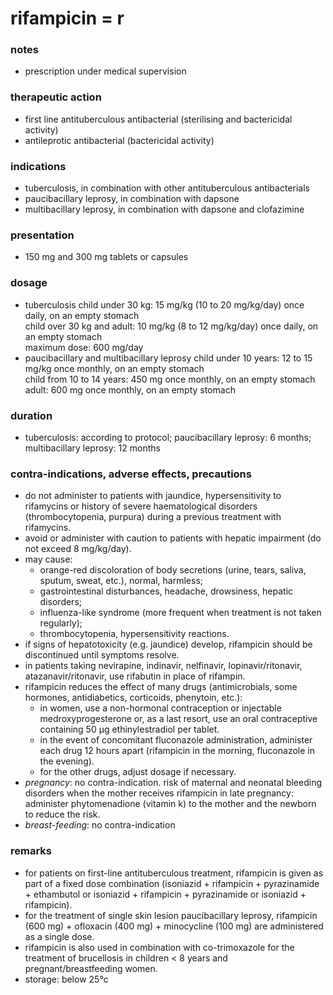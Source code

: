 # rifampicin = r

### notes
+ prescription under medical supervision

### therapeutic action
+ first line antituberculous antibacterial (sterilising and bactericidal activity)
+ antileprotic antibacterial (bactericidal activity)

### indications
+ tuberculosis, in combination with other antituberculous antibacterials
+ paucibacillary leprosy, in combination with dapsone
+ multibacillary leprosy, in combination with dapsone and clofazimine

### presentation
+ 150 mg and 300 mg tablets or capsules

### dosage
+ tuberculosis
    child under 30 kg: 15 mg/kg (10 to 20 mg/kg/day) once daily, on an empty stomach  
    child over 30 kg and adult: 10 mg/kg (8 to 12 mg/kg/day) once daily, on an empty stomach  
maximum dose: 600 mg/day
+ paucibacillary and multibacillary leprosy
    child under 10 years: 12 to 15 mg/kg once monthly, on an empty stomach  
    child from 10 to 14 years: 450 mg once monthly, on an empty stomach  
    adult: 600 mg once monthly, on an empty stomach

### duration
+ tuberculosis: according to protocol; paucibacillary leprosy: 6 months; multibacillary leprosy: 12 months

### contra-indications, adverse effects, precautions
+ do not administer to patients with jaundice, hypersensitivity to rifamycins or history of severe haematological disorders (thrombocytopenia, purpura) during a previous treatment with rifamycins.
+ avoid or administer with caution to patients with hepatic impairment (do not exceed 8 mg/kg/day).
+ may cause:
    - orange-red discoloration of body secretions (urine, tears, saliva, sputum, sweat, etc.), normal, harmless;
    - gastrointestinal disturbances, headache, drowsiness, hepatic disorders;
    - influenza-like syndrome (more frequent when treatment is not taken regularly);
    - thrombocytopenia, hypersensitivity reactions.
+ if signs of hepatotoxicity (e.g. jaundice) develop, rifampicin should be discontinued until symptoms resolve.
+ in patients taking nevirapine, indinavir, nelfinavir, lopinavir/ritonavir, atazanavir/ritonavir, use rifabutin in place of rifampin.
+ rifampicin reduces the effect of many drugs (antimicrobials, some hormones, antidiabetics, corticoids, phenytoin, etc.):
    - in women, use a non-hormonal contraception or injectable medroxyprogesterone or, as a last resort, use an oral contraceptive containing 50 µg ethinylestradiol per tablet.
    - in the event of concomitant fluconazole administration, administer each drug 12 hours apart (rifampicin in the morning, fluconazole in the evening).
    - for the other drugs, adjust dosage if necessary.
+ *pregnancy*: no contra-indication. risk of maternal and neonatal bleeding disorders when the mother receives rifampicin in late pregnancy: administer phytomenadione (vitamin k) to the mother and the newborn to reduce the risk.
+ *breast-feeding*: no contra-indication

### remarks
+ for patients on first-line antituberculous treatment, rifampicin is given as part of a fixed dose combination (isoniazid + rifampicin + pyrazinamide + ethambutol or isoniazid + rifampicin + pyrazinamide or isoniazid + rifampicin).
+ for the treatment of single skin lesion paucibacillary leprosy, rifampicin (600 mg) + ofloxacin (400 mg) + minocycline (100 mg) are administered as a single dose.
+ rifampicin is also used in combination with co-trimoxazole for the treatment of brucellosis in children < 8 years and pregnant/breastfeeding women.
+ storage: below 25°c